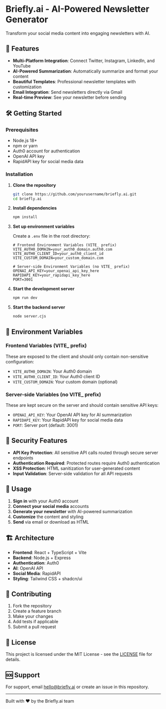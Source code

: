 # Briefly.ai - AI-Powered Newsletter Generator

Transform your social media content into engaging newsletters with AI.

## 🚀 Features

- **Multi-Platform Integration**: Connect Twitter, Instagram, LinkedIn, and YouTube
- **AI-Powered Summarization**: Automatically summarize and format your content
- **Beautiful Templates**: Professional newsletter templates with customization
- **Email Integration**: Send newsletters directly via Gmail
- **Real-time Preview**: See your newsletter before sending

## 🛠️ Getting Started

### Prerequisites

- Node.js 18+ 
- npm or yarn
- Auth0 account for authentication
- OpenAI API key
- RapidAPI key for social media data

### Installation

1. **Clone the repository**
   ```bash
   git clone https://github.com/yourusername/briefly.ai.git
   cd briefly.ai
   ```

2. **Install dependencies**
   ```bash
   npm install
   ```

3. **Set up environment variables**
   
   Create a `.env` file in the root directory:
   ```env
   # Frontend Environment Variables (VITE_ prefix)
   VITE_AUTH0_DOMAIN=your_auth0_domain.auth0.com
   VITE_AUTH0_CLIENT_ID=your_auth0_client_id
   VITE_CUSTOM_DOMAIN=your_custom_domain.com
   
   # Server-side Environment Variables (no VITE_ prefix)
   OPENAI_API_KEY=your_openai_api_key_here
   RAPIDAPI_KEY=your_rapidapi_key_here
   PORT=3001
   ```

4. **Start the development server**
   ```bash
   npm run dev
   ```

5. **Start the backend server**
   ```bash
   node server.cjs
   ```

## 🔧 Environment Variables

### Frontend Variables (VITE_ prefix)
These are exposed to the client and should only contain non-sensitive configuration:

- `VITE_AUTH0_DOMAIN`: Your Auth0 domain
- `VITE_AUTH0_CLIENT_ID`: Your Auth0 client ID  
- `VITE_CUSTOM_DOMAIN`: Your custom domain (optional)

### Server-side Variables (no VITE_ prefix)
These are kept secure on the server and should contain sensitive API keys:

- `OPENAI_API_KEY`: Your OpenAI API key for AI summarization
- `RAPIDAPI_KEY`: Your RapidAPI key for social media data
- `PORT`: Server port (default: 3001)

## 🔐 Security Features

- **API Key Protection**: All sensitive API calls routed through secure server endpoints
- **Authentication Required**: Protected routes require Auth0 authentication
- **XSS Protection**: HTML sanitization for user-generated content
- **Input Validation**: Server-side validation for all API requests

## 📱 Usage

1. **Sign in** with your Auth0 account
2. **Connect your social media** accounts
3. **Generate your newsletter** with AI-powered summarization
4. **Customize** the content and styling
5. **Send** via email or download as HTML

## 🏗️ Architecture

- **Frontend**: React + TypeScript + Vite
- **Backend**: Node.js + Express
- **Authentication**: Auth0
- **AI**: OpenAI API
- **Social Media**: RapidAPI
- **Styling**: Tailwind CSS + shadcn/ui

## 🤝 Contributing

1. Fork the repository
2. Create a feature branch
3. Make your changes
4. Add tests if applicable
5. Submit a pull request

## 📄 License

This project is licensed under the MIT License - see the [LICENSE](LICENSE) file for details.

## 🆘 Support

For support, email hello@briefly.ai or create an issue in this repository.

---

Built with ❤️ by the Briefly.ai team 